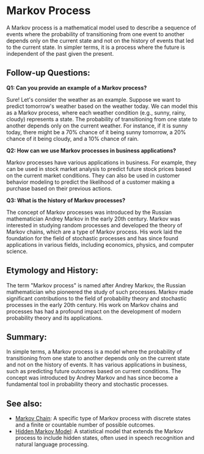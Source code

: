 # Markov Process

A Markov process is a mathematical model used to describe a sequence of events
where the probability of transitioning from one event to another depends only
on the current state and not on the history of events that led to the current
state. In simpler terms, it is a process where the future is independent of the
past given the present.

## Follow-up Questions:

**Q1: Can you provide an example of a Markov process?**

Sure! Let's consider the weather as an example. Suppose we want to predict
tomorrow's weather based on the weather today. We can model this as a Markov
process, where each weather condition (e.g., sunny, rainy, cloudy) represents a
state. The probability of transitioning from one state to another depends only
on the current weather. For instance, if it is sunny today, there might be a
70% chance of it being sunny tomorrow, a 20% chance of it being cloudy, and a
10% chance of rain.

**Q2: How can we use Markov processes in business applications?**

Markov processes have various applications in business. For example, they can be
used in stock market analysis to predict future stock prices based on the
current market conditions. They can also be used in customer behavior modeling
to predict the likelihood of a customer making a purchase based on their
previous actions.

**Q3: What is the history of Markov processes?**

The concept of Markov processes was introduced by the Russian mathematician
Andrey Markov in the early 20th century. Markov was interested in studying
random processes and developed the theory of Markov chains, which are a type of
Markov process. His work laid the foundation for the field of stochastic
processes and has since found applications in various fields, including
economics, physics, and computer science.

## Etymology and History:

The term "Markov process" is named after Andrey Markov, the Russian mathematician
who pioneered the study of such processes. Markov made significant contributions
to the field of probability theory and stochastic processes in the early 20th
century. His work on Markov chains and processes has had a profound impact on
the development of modern probability theory and its applications.

## Summary:

In simple terms, a Markov process is a model where the probability of transitioning
from one state to another depends only on the current state and not on the
history of events. It has various applications in business, such as predicting
future outcomes based on current conditions. The concept was introduced by
Andrey Markov and has since become a fundamental tool in probability theory and
stochastic processes.

## See also:

- [Markov Chain](?concept=Markov+Chain&specialist_role=ML+Engineer&target_audience=Manager+without+much+technical+background):
  A specific type of Markov process with discrete states and a finite or
  countable number of possible outcomes.
- [Hidden Markov Model](?concept=Hidden+Markov+Model&specialist_role=ML+Engineer&target_audience=Manager+without+much+technical+background):
  A statistical model that extends the Markov process to include hidden states,
  often used in speech recognition and natural language processing.